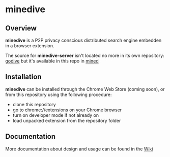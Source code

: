 # minedive

## Overview
**minedive** is a P2P privacy conscious distributed search engine embedden in 
a browser extension. 

The source for **minedive-server** isn't located no more in its own repository:
[godive](https://github.com/ckin-it/godive) but it's available in this repo 
in [mined](https://github/ckin-it/minedive/minedive/cmd/mined/)

## Installation
**minedive** can be installed through the Chrome Web Store (coming soon), or 
from this repository using the following procedure:

- clone this repository
- go to chrome://extensions on your Chrome browser
- turn on developer mode if not already on
- load unpacked extension from the repository folder

## Documentation
More documentation about design and usage can be found in the 
[Wiki](https://github.com/ckin-it/minedive/wiki)
